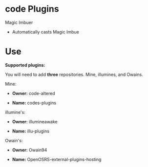 # code Plugins
Magic Imbuer
- Automatically casts Magic Imbue

# Use

**Supported plugins:**

You will need to add **three** repositories. Mine, illumines, and Owains.


Mine:

- **Owner:** code-altered

- **Name:** codes-plugins

illumine's:

- **Owner:** illumineawake

- **Name:** illu-plugins

Owain's:

- **Owner:** Owain94

- **Name:** OpenOSRS-external-plugins-hosting
